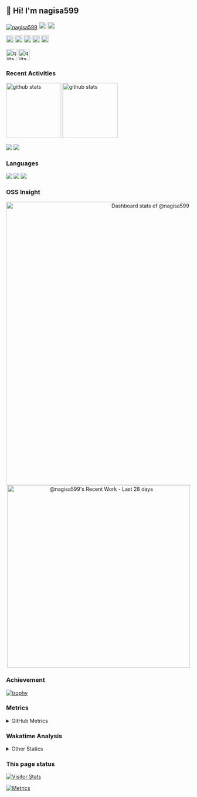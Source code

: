 ## 👋 Hi! I'm nagisa599

<p align="left"> 
  <a href="https://github.com/nagisa599/nagisa599/"><img src="https://komarev.com/ghpvc/?username=nagisa599" alt="nagisa599" /></a>
  <a href="https://github.com/nagisa599"><img height="20" src="https://img.shields.io/github/followers/nagisa599?label=follow&logo=github&style=flat" /></a>
  <a href="https://github.com/nagisa599"><img height="20" src="https://img.shields.io/github/stars/nagisa599?logo=github&style=flat" /></a>
</p>


<p align="left">
  <a href="https://zenn.dev/naginagi124"><img height="20" src="https://badgen.org/img/zenn/naginagi124/likes?style=plastic" alt="Likes" /></a>
  <a href="https://zenn.dev/naginagi124"><img height="20" src="https://badgen.org/img/zenn/naginagi124/followers?style=plastic" alt="Followers" /></a>
  <a href="https://zenn.dev/naginagi124"><img height="20" src="https://badgen.org/img/zenn/naginagi124/articles?style=plastic" alt="Articles" /></a>
  <a href="http://qiita.com/yuuchubu397"><img height="20" src="https://qiita-badge.apiapi.app/s/yuuchubu397/contributions.svg" /></a>
  <a href="http://qiita.com/yuuchubu397"><img height="20" src="https://qiita-badge.apiapi.app/s/yuuchubu397/posts.svg" /></a>
</p>

<p align="left"> 
  <a href="https://zenn.dev/naginagi124"><img alt="qiita" width="30px" src="https://simpleicons.org/icons/zenn.svg" /></a>
  <a href="https://qiita.com/yuuchubu39"><img alt="qiita" width="30px" src="https://simpleicons.org/icons/qiita.svg" /></a>
</p>

### Recent Activities

<p align="left">
  <a href="https://github.com/anuraghazra/github-readme-stats"><img alt="github stats" height="150px" src="https://github-readme-stats.vercel.app/api?username=nagisa599&count_private=true&show_icons=true&custom_title=GitHub%20Stats&hide_border=true&theme=transparent" /></a>
  <a href="https://github.com/DenverCoder1/github-readme-streak-stats"><img alt="github stats" height="150px" src="https://github-readme-streak-stats.herokuapp.com/?user=nagisa599&theme=transparent&hide_border=true" /></a>
</p>

[![](http://github-profile-summary-cards.vercel.app/api/cards/profile-details?username=nagisa599&theme=transparent)](https://github.com/vn7n24fzkq/github-profile-summary-cards)
[![](https://github-readme-activity-graph.vercel.app/graph?username=nagisa599&theme=github-dark-dimmed&custom_title=Contribution%20Graph%20in%20the%20last%2031%20days&hide_border=true)](https://github.com/Ashutosh00710/github-readme-activity-graph)

### Languages

[![](http://github-profile-summary-cards.vercel.app/api/cards/repos-per-language?username=nagisa599&theme=transparent)](https://github.com/vn7n24fzkq/github-profile-summary-cards)
[![](http://github-profile-summary-cards.vercel.app/api/cards/most-commit-language?username=nagisa599&theme=transparent)](https://github.com/vn7n24fzkq/github-profile-summary-cards)
[![](https://github-readme-stats.vercel.app/api/top-langs/?username=nagisa599&layout=compact&count_private=true&show_icons=true&theme=transparent&hide_border=true)](https://github.com/anuraghazra/github-readme-stats)

### OSS Insight

<!-- Copy-paste in your Readme.md file -->

<a href="https://next.ossinsight.io/widgets/official/compose-user-dashboard-stats?user_id=8683947" target="_blank" style="display: block" align="center">
  <picture>
    <source media="(prefers-color-scheme: dark)" srcset="https://next.ossinsight.io/widgets/official/compose-user-dashboard-stats/thumbnail.png?user_id=8683947&image_size=auto&color_scheme=dark" width="771" height="auto">
    <img alt="Dashboard stats of @nagisa599" src="https://next.ossinsight.io/widgets/official/compose-user-dashboard-stats/thumbnail.png?user_id=8683947&image_size=auto&color_scheme=light" width="771" height="auto">
  </picture>
</a>

<!-- Made with [OSS Insight](https://ossinsight.io/) -->

<!-- Copy-paste in your Readme.md file -->

<a href="https://next.ossinsight.io/widgets/official/compose-currently-working-on?user_id=8683947&activity_type=all" target="_blank" style="display: block" align="center">
  <picture>
    <source media="(prefers-color-scheme: dark)" srcset="https://next.ossinsight.io/widgets/official/compose-currently-working-on/thumbnail.png?user_id=8683947&activity_type=all&image_size=auto&color_scheme=dark" width="497.5" height="auto">
    <img alt="@nagisa599's Recent Work - Last 28 days" src="https://next.ossinsight.io/widgets/official/compose-currently-working-on/thumbnail.png?user_id=8683947&activity_type=all&image_size=auto&color_scheme=light" width="497.5" height="auto">
  </picture>
</a>

<!-- Made with [OSS Insight](https://ossinsight.io/) -->

### Achievement

[![trophy](https://github-profile-trophy.vercel.app/?username=nagisa599&no-frame=true&no-bg=true&theme=onedark)](https://github.com/ryo-ma/github-profile-trophy)

### Metrics

<details>
  <summary>GitHub Metrics</summary>

<!-- ![Metrics](https://metrics.lecoq.io/nagisa599) -->

[![Metrics](https://github.com/nagisa599/nagisa599/blob/main/images/github-metrics.svg)](https://github.com/lowlighter/metrics)

</details>

### Wakatime Analysis

<!-- <img height="150" src="https://github.com/nagisa599/nagisa599/blob/master/images/stat.svg" alt="Alternative Text"/> -->

<details>
  <summary>Other Statics</summary>

  <!--START_SECTION:waka-->

![Code Time](http://img.shields.io/badge/Code%20Time-8%2C840%20hrs%2016%20mins-blue)

![Lines of code](https://img.shields.io/badge/From%20Hello%20World%20I%27ve%20Written-432.0%20thousand%20lines%20of%20code-blue)

**🐱 My GitHub Data**

> 📦 76.1 kB Used in GitHub's Storage
>
> 🏆 2,023 Contributions in the Year 2024
>
> 🚫 Not Opted to Hire
>
> 📜 106 Public Repositories
>
> 🔑 2 Private Repositories
>
> **I'm an Early 🐤**

```text
🌞 Morning                3274 commits        ████████░░░░░░░░░░░░░░░░░   30.23 %
🌆 Daytime                3526 commits        ████████░░░░░░░░░░░░░░░░░   32.56 %
🌃 Evening                2487 commits        ██████░░░░░░░░░░░░░░░░░░░   22.96 %
🌙 Night                  1543 commits        ████░░░░░░░░░░░░░░░░░░░░░   14.25 %
```

📅 **I'm Most Productive on Tuesday**

```text
Monday                   1779 commits        ████░░░░░░░░░░░░░░░░░░░░░   16.43 %
Tuesday                  1783 commits        ████░░░░░░░░░░░░░░░░░░░░░   16.46 %
Wednesday                1671 commits        ████░░░░░░░░░░░░░░░░░░░░░   15.43 %
Thursday                 1744 commits        ████░░░░░░░░░░░░░░░░░░░░░   16.10 %
Friday                   1578 commits        ████░░░░░░░░░░░░░░░░░░░░░   14.57 %
Saturday                 1061 commits        ██░░░░░░░░░░░░░░░░░░░░░░░   09.80 %
Sunday                   1214 commits        ███░░░░░░░░░░░░░░░░░░░░░░   11.21 %
```

📊 **This Week I Spent My Time On**

```text
🕑︎ Time Zone: Asia/Tokyo

💬 Programming Languages:
Other                    38 hrs 12 mins      ████████████████████████░   95.00 %
sh                       1 hr 47 mins        █░░░░░░░░░░░░░░░░░░░░░░░░   04.47 %
Markdown                 9 mins              ░░░░░░░░░░░░░░░░░░░░░░░░░   00.40 %
Lua                      2 mins              ░░░░░░░░░░░░░░░░░░░░░░░░░   00.12 %

🔥 Editors:
Chrome                   38 hrs 12 mins      ████████████████████████░   95.06 %
Zsh                      1 hr 47 mins        █░░░░░░░░░░░░░░░░░░░░░░░░   04.47 %
Neovim                   10 mins             ░░░░░░░░░░░░░░░░░░░░░░░░░   00.43 %
Vim                      0 secs              ░░░░░░░░░░░░░░░░░░░░░░░░░   00.04 %

💻 Operating System:
Linux                    40 hrs 11 mins      █████████████████████████   100.00 %
```

**I Mostly Code in Lua**

```text
Lua                      21 repos            ██████████████░░░░░░░░░░░   56.76 %
HTML                     6 repos             ████░░░░░░░░░░░░░░░░░░░░░   16.22 %
TypeScript               2 repos             █░░░░░░░░░░░░░░░░░░░░░░░░   05.41 %
Vim Script               2 repos             █░░░░░░░░░░░░░░░░░░░░░░░░   05.41 %
JavaScript               1 repo              █░░░░░░░░░░░░░░░░░░░░░░░░   02.70 %
```

**Timeline**

![Lines of Code chart](https://raw.githubusercontent.com/nagisa599/nagisa599/main/assets/bar_graph.png)

Last Updated on 09/08/2024 19:35:46 UTC

<!--END_SECTION:waka-->
</details>

### This page status

<a href="https://widgetbite.com" align="left">
  <img alt="Visitor Stats" src="https://widgetbite.com/stats/nagisa599"/>  
</a>

[![Metrics](https://github.com/nagisa599/nagisa599/actions/workflows/main.yml/badge.svg)](https://github.com/nagisa599/nagisa599/actions/workflows/main.yml)
